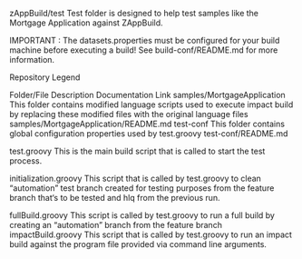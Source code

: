 zAppBuild/test
Test folder is designed to help test samples like the Mortgage Application against ZAppBuild. 

IMPORTANT : The datasets.properties must be configured for your build machine before executing a build! See build-conf/README.md for more information.

Repository Legend

Folder/File	                         Description	                 Documentation Link
samples/MortgageApplication	This folder contains modified language scripts used to execute impact build by replacing these modified  files with the original language files	samples/MortgageApplication/README.md
test-conf	This folder contains global configuration properties used by test.groovy	test-conf/README.md


test.groovy	This is the main build script that is called to start the test process.

initialization.groovy
	  This script that is called by test.groovy to
clean “automation” test branch created for testing purposes from the feature branch that‘s to be tested and hlq from the previous run. 


fullBuild.groovy
	This script is called by test.groovy to run a full build by creating an “automation” branch from the feature branch
impactBuild.groovy
	This script that is called by test.groovy to run an impact build against the program file provided via command line arguments.  


